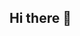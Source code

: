 ## Hi there 👋

<!--
**subhash-cloud/subhash-cloud** is a ✨ _special_ ✨ repository because its `README.md` (this file) appears on your GitHub profile.

Here are some ideas to get you started:

- 🔭 I’m currently working on ...
- 🌱 I’m currently learning fullstack development 
- 👯 I’m looking to collaborate on team
- 🤔 I’m looking for help with software community
- 💬 Ask me about ...![subhashme0094](https://github.com/user-attachments/assets/0a8e7e87-f60c-4ad0-9980-6ba9d3d1cc73)

- 📫 How to reach me: ...
- 😄 Pronouns: ...
- ⚡ Fun fact: ...
-->
